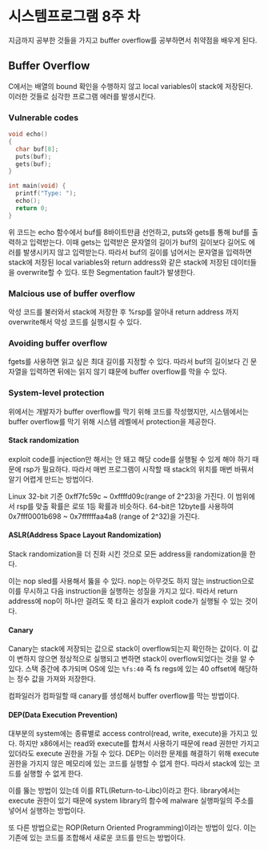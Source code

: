 # 시스템프로그램 8주 차

지금까지 공부한 것들을 가지고 buffer overflow를 공부하면서 취약점을 배우게 된다.

## Buffer Overflow

C에서는 배열의 bound 확인을 수행하지 않고 local variables이 stack에 저장된다. 이러한 것들로 심각한 프로그램 에러를 발생시킨다.

### Vulnerable codes

```c
void echo()
{
  char buf[8];
  puts(buf);
  gets(buf);
}

int main(void) {
  printf("Type: ");
  echo();
  return 0;
}
```

위 코드는 echo 함수에서 buf를 8바이트만큼 선언하고, puts와 gets를 통해 buf를 출력하고 입력받는다. 이때 gets는 입력받은 문자열의 길이가 buf의 길이보다 길어도 에러를 발생시키지 않고 입력받는다. 따라서 buf의 길이를 넘어서는 문자열을 입력하면 stack에 저장된 local variables와 return address와 같은 stack에 저장된 데이터들을 overwrite할 수 있다. 또한 Segmentation fault가 발생한다.

### Malcious use of buffer overflow

악성 코드를 불러와서 stack에 저장한 후 %rsp를 알아내 return address 까지 overwrite해서 악성 코드를 실행시킬 수 있다.

### Avoiding buffer overflow

fgets를 사용하면 읽고 싶은 최대 길이를 지정할 수 있다. 따라서 buf의 길이보다 긴 문자열을 입력하면 뒤에는 읽지 않기 떄문에 buffer overflow를 막을 수 있다.

### System-level protection

위에서는 개발자가 buffer overflow를 막기 위해 코드를 작성했지만, 시스템에서는 buffer overflow를 막기 위해 시스템 레벨에서 protection을 제공한다.

#### Stack randomization

exploit code를 injection만 해서는 안 돼고 해당 code를 실행될 수 있게 해야 하기 때문에 rsp가 필요하다. 따라서 매번 프로그램이 시작할 때 stack의 위치를 매번 바꿔서 알기 어렵게 만드는 방법이다.

Linux 32-bit 기준 0xff7fc59c ~ 0xffffd09c(range of 2^23)을 가진다. 이 범위에서 rsp를 맞출 확률은 로또 1등 확률과 비슷하다. 64-bit은 12byte를 사용하여 0x7fff0001b698 ~ 0x7ffffffaa4a8 (range of 2^32)을 가진다.

#### ASLR(Address Space Layout Randomization)

Stack randomization을 더 진화 시킨 것으로 모든 address을 randomization을 한다.

이는 nop sled를 사용해서 뚫을 수 있다. nop는 아무것도 하지 않는 instruction으로 이를 무시하고 다음 instruction을 실행하는 성질을 가지고 있다. 따라서 return address에 nop이 하나만 걸려도 쭉 타고 올라가 exploit code가 실행될 수 있는 것이다.

#### Canary

Canary는 stack에 저장되는 값으로 stack이 overflow되는지 확인하는 값이다. 이 값이 변하지 않으면 정상적으로 실행되고 변하면 stack이 overflow되었다는 것을 알 수 있다. 스택 중간에 추가되며 OS에 있는 `%fs:40` 즉 fs regs에 있는 40 offset에 해당하는 정수 값을 가져와 저장한다.

컴파일러가 컴파일할 때 canary를 생성해서 buffer overflow를 막는 방법이다.

#### DEP(Data Execution Prevention)

대부분의 system에는 종류별로 access control(read, write, execute)을 가지고 있다. 하지만 x86에서는 read와 execute를 합쳐서 사용하기 때문에 read 권한만 가지고 있더라도 execute 권한을 가질 수 있다. DEP는 이러한 문제를 해결하기 위해 execute 권한을 가지지 않은 메모리에 있는 코드를 실행할 수 없게 한다. 따라서 stack에 있는 코드를 실행할 수 없게 한다.

이를 뚫는 방법이 있는데 이를 RTL(Return-to-Libc)이라고 한다. library에서는 execute 권한이 있기 때문에 system library의 함수에 malware 실행파일의 주소를 넣어서 실행하는 방법이다.

또 다른 방법으로는 ROP(Return Oriented Programming)이라는 방법이 있다. 이는 기존에 있는 코드를 조합해서 새로운 코드를 만드는 방법이다.
